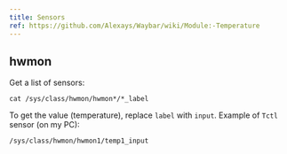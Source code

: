 ```yaml
---
title: Sensors
ref: https://github.com/Alexays/Waybar/wiki/Module:-Temperature
---
```


## hwmon

Get a list of sensors:

```shell
cat /sys/class/hwmon/hwmon*/*_label
```

To get the value (temperature), replace `label` with `input`.
Example of `Tctl` sensor (on my PC):

```shell
/sys/class/hwmon/hwmon1/temp1_input
```
